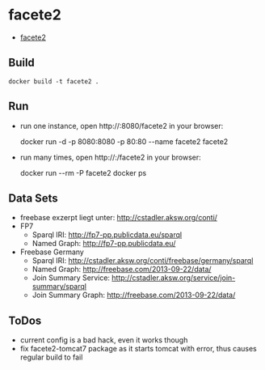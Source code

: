 # facete2

 * [facete2](https://github.com/GeoKnow/Facete2)


## Build

    docker build -t facete2 .


## Run

 * run one instance, open http://<docker ip>:8080/facete2 in your browser:


    docker run -d -p 8080:8080 -p 80:80 --name facete2 facete2

 * run many times, open http://<docker ip>:<container port>/facete2 in your browser:


    docker run --rm -P facete2
    docker ps


## Data Sets

 * freebase exzerpt liegt unter: http://cstadler.aksw.org/conti/
 * FP7
    * Sparql IRI: http://fp7-pp.publicdata.eu/sparql
    * Named Graph: http://fp7-pp.publicdata.eu/
 * Freebase Germany
    * Sparql IRI:  http://cstadler.aksw.org/conti/freebase/germany/sparql
    * Named Graph: http://freebase.com/2013-09-22/data/
    * Join Summary Service: http://cstadler.aksw.org/service/join-summary/sparql
    * Join Summary Graph: http://freebase.com/2013-09-22/data/


## ToDos

 * current config is a bad hack, even it works though
 * fix facete2-tomcat7 package as it starts tomcat with error, thus causes regular build to fail
